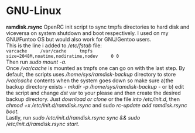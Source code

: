 # GNU-Linux

**ramdisk.rsync** OpenRC init script to sync tmpfs directories to hard disk and viceversa on system shutdown and boot respectively. I used on my GNU/Funtoo OS but would also work for GNU/Gentoo users.    
This is the line i added to */etc/fstab* file:  
`varcache     /var/cache     tmpfs     size=2048M,noatime,nodiratime,nodev     0 0`  
Then run *sudo mount -a*.  
Once */var/cache* is mounted as tmpfs one can go on with the last step. By default, the scripts uses */home/sys/ramdisk-backup* directory to store */var/cache* contents when the system goes down so make sure a)the backup directory exists - *mkdir -p /home/sys/ramdisk-backup* - or b) edit the script and change *dst* var to your please and then create the desired backup directory.
Just *download or clone* or the file *into /etc/init.d*, then *chmod +x /etc/init.d/ramdisk.rsync* and sudo *rc-update add ramdisk.rsync boot*.  
Lastly, run *sudo /etc/init.d/ramdisk.rsync sync && sudo /etc/init.d/ramdisk.rsync start*.
